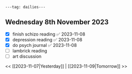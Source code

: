 ```
---tag: dailies---
```

## Wednesday 8th November 2023

- [x] finish schizo reading ✅ 2023-11-08
- [x] depression reading ✅ 2023-11-08
- [x] do psych journal ✅ 2023-11-08
- [ ] lambrick reading
- [ ] art discussion

<< [[2023-11-07|Yesterday]] | [[2023-11-09|Tomorrow]] >>




